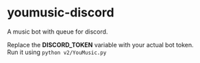 # youmusic-discord
A music bot with queue for discord.

Replace the **DISCORD_TOKEN** variable with your actual bot token.<br>
Run it using <code>python v2/YouMusic.py</code>
